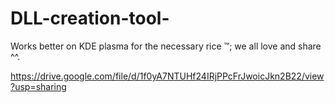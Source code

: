 # DLL-creation-tool-

Works better on KDE plasma for the necessary rice ™; we all love and share ^^.

https://drive.google.com/file/d/1f0yA7NTUHf24IRjPPcFrJwoicJkn2B22/view?usp=sharing
